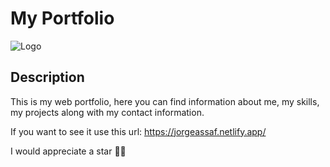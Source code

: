 # My Portfolio

![Logo](https://i.postimg.cc/SQfsHS7s/demo.png)

## Description

This is my web portfolio, here you can find information about me, my skills, my projects along with my contact information.

If you want to see it use this url: https://jorgeassaf.netlify.app/

I would appreciate a star 🌟😊
